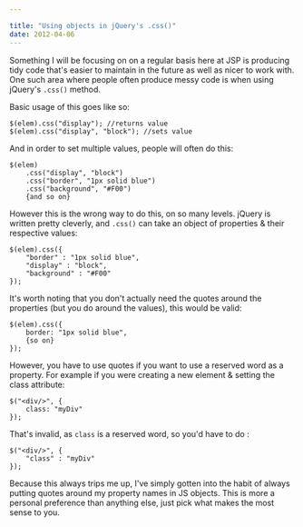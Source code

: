```yaml
---

title: "Using objects in jQuery's .css()"
date: 2012-04-06
---
```


Something I will be focusing on on a regular basis here at JSP is producing tidy code that's easier to maintain in the future as well as nicer to work with. One such area where people often produce messy code is when using jQuery's `.css()` method.

Basic usage of this goes like so:

    $(elem).css("display"); //returns value
    $(elem).css("display", "block"); //sets value

And in order to set multiple values, people will often do this:

    $(elem)
    	.css("display", "block")
    	.css("border", "1px solid blue")
    	.css("background", "#F00")
    	{and so on}


However this is the wrong way to do this, on so many levels. jQuery is written pretty cleverly, and `.css()` can take an object of properties & their respective values:

    $(elem).css({
    	"border" : "1px solid blue",
    	"display" : "block",
    	"background" : "#F00"
    });

It's worth noting that you don't actually need the quotes around the properties (but you do around the values), this would be valid:

    $(elem).css({
    	border: "1px solid blue",
    	{so on}
    });

However, you have to use quotes if you want to use a reserved word as a property. For example if you were creating a new element & setting the class attribute:

    $("<div/>", {
    	class: "myDiv"
    });

That's invalid, as `class` is a reserved word, so you'd have to do :

    $("<div/>", {
    	"class" : "myDiv"
    });

Because this always trips me up, I've simply gotten into the habit of always putting quotes around my property names in JS objects. This is more a personal preference than anything else, just pick what makes the most sense to you.
